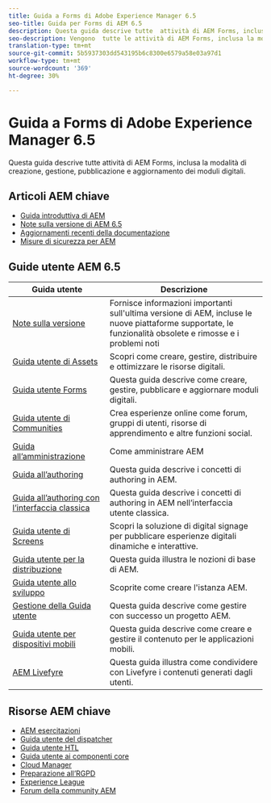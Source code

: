```yaml
---
title: Guida a Forms di Adobe Experience Manager 6.5
seo-title: Guida per Forms di AEM 6.5
description: Questa guida descrive tutte  attività di AEM Forms, inclusa la modalità di creazione, gestione, pubblicazione e aggiornamento dei moduli digitali.
seo-description: Vengono  tutte le attività di AEM Forms, inclusa la modalità di creazione, gestione, pubblicazione e aggiornamento dei moduli digitali.
translation-type: tm+mt
source-git-commit: 5b5937303dd543195b6c8300e6579a58e03a97d1
workflow-type: tm+mt
source-wordcount: '369'
ht-degree: 30%

---
```



# Guida a Forms di Adobe Experience Manager 6.5

Questa guida descrive tutte  attività di AEM Forms, inclusa la modalità di creazione, gestione, pubblicazione e aggiornamento dei moduli digitali.

## Articoli AEM chiave

* [Guida introduttiva di AEM](https://helpx.adobe.com/experience-manager/get-started.html)
* [Note sulla versione di AEM 6.5](/help/release-notes/home.md)
* [Aggiornamenti recenti della documentazione](https://helpx.adobe.com/experience-manager/documentation-updates.html)
* [Misure di sicurezza per AEM](/help/sites-administering/security-checklist.md)

## Guide utente AEM 6.5

| Guida utente | Descrizione |
|--- |---|
| [Note sulla versione](/help/release-notes/home.md) | Fornisce informazioni importanti sull&#39;ultima versione di AEM, incluse le nuove piattaforme supportate, le funzionalità obsolete e rimosse e i problemi noti |
| [Guida utente di Assets](/help/assets/home.md) | Scopri come creare, gestire, distribuire e ottimizzare le risorse digitali. |
| [Guida utente Forms](/help/forms/home.md) | Questa guida descrive come creare, gestire, pubblicare e aggiornare moduli digitali. |
| [Guida utente di Communities](/help/communities/home.md) | Crea esperienze online come forum, gruppi di utenti, risorse di apprendimento e altre funzioni social. |
| [Guida all’amministrazione](/help/sites-administering/home.md) | Come amministrare AEM |
| [Guida all’authoring](/help/sites-authoring/home.md) | Questa guida descrive i concetti di authoring in AEM. |
| [Guida all’authoring con l’interfaccia classica](/help/sites-classic-ui-authoring/home.md) | Questa guida descrive i concetti di authoring in AEM nell’interfaccia utente classica. |
| [Guida utente di Screens](https://docs.adobe.com/content/help/en/experience-manager-screens/user-guide/aem-screens-introduction.html) | Scopri la soluzione di digital signage per pubblicare esperienze digitali dinamiche e interattive. |
| [Guida utente per la distribuzione](/help/sites-deploying/home.md) | Questa guida illustra le nozioni di base di AEM. |
| [Guida utente allo sviluppo](/help/sites-developing/home.md) | Scoprite come creare l&#39;istanza AEM. |
| [Gestione della Guida utente](/help/managing/home.md) | Questa guida descrive come gestire con successo un progetto AEM. |
| [Guida utente per dispositivi mobili](/help/mobile/home.md) | Questa guida descrive come creare e gestire il contenuto per le applicazioni mobili. |
| [AEM Livefyre](https://docs.adobe.com/content/help/en/livefyre/using/home.html) | Questa guida illustra come condividere con Livefyre i contenuti generati dagli utenti. |

## Risorse AEM chiave

* [AEM esercitazioni](https://helpx.adobe.com/experience-manager/kt/index/aem-6-5-videos.html)
* [Guida utente del dispatcher](https://docs.adobe.com/content/help/it-IT/experience-manager-dispatcher/using/dispatcher.html)
* [Guida utente HTL](https://docs.adobe.com/content/help/it-IT/experience-manager-htl/using/overview.html)
* [Guida utente ai componenti core](https://docs.adobe.com/content/help/it-IT/experience-manager-core-components/using/introduction.html)
* [Cloud Manager](https://docs.adobe.com/content/help/it-IT/experience-manager-cloud-manager/using/introduction-to-cloud-manager.html)
* [Preparazione all’RGPD](/help/managing/data-protection-and-privacy.md)
* [Experience League](https://guided.adobe.com/?promoid=K42KVXHD&amp;mv=other#solutions/experience-manager)
* [Forum della community AEM](https://forums.adobe.com/community/experience-cloud/marketing-cloud/experience-manager)